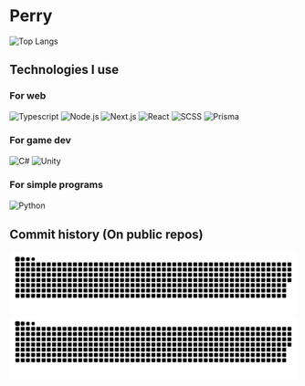 # Perry

<div>
<img height="180em" alt="Top Langs" src="https://github-readme-stats.vercel.app/api/top-langs/?username=PerryLets&theme=tokyonight" />
</div>

## Technologies I use

### For web

<img alt="Typescript" align="center" width="40" height="30" src="https://cdn.jsdelivr.net/gh/devicons/devicon/icons/typescript/typescript-original.svg" /> <img alt=Node.js align="center" width="40" height="30" src="https://cdn.jsdelivr.net/gh/devicons/devicon/icons/nodejs/nodejs-original.svg" /> <img alt="Next.js" align="center" width="40" height="30" src="https://cdn.jsdelivr.net/gh/devicons/devicon/icons/nextjs/nextjs-original.svg" /> <img alt="React" align="center" width="40" height="30" src="https://cdn.jsdelivr.net/gh/devicons/devicon/icons/react/react-original.svg" /> <img alt="SCSS"  align="center" width="40" height="30" src="https://cdn.jsdelivr.net/gh/devicons/devicon/icons/sass/sass-original.svg" /> <img alt="Prisma" align="center" width="32" height="32" src="https://www.prisma.io/images/favicon-32x32.png" />

### For game dev

<img alt="C#"  align="center" width="40" height="30" src="https://cdn.jsdelivr.net/gh/devicons/devicon/icons/csharp/csharp-original.svg" /> <img alt="Unity"  align="center" width="40" height="30" src="https://cdn.jsdelivr.net/gh/devicons/devicon/icons/unity/unity-original.svg" />

### For simple programs

<img alt="Python"  align="center" width="40" height="30" src="https://cdn.jsdelivr.net/gh/devicons/devicon/icons/python/python-original.svg" />

## Commit history (On public repos)

![GitHub Snake Light](https://github.com/PerryLets/PerryLets/blob/output/github-contribution-grid-snake.svg#gh-light-mode-only)
![GitHub Snake dark](https://github.com/PerryLets/PerryLets/blob/output/github-contribution-grid-snake-dark.svg#gh-dark-mode-only)
